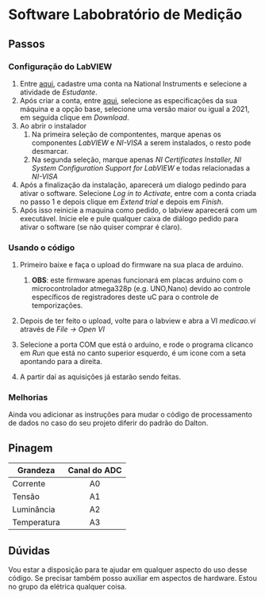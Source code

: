 # Software Labobratório de Medição
## Passos

### Configuração do LabVIEW

1. Entre [aqui](httpslumen.ni.comnicifptheader_logincontent.xhtmlaction=create&du=https%3A%2F%2Flumen.ni.com%2Fnicif%2Fus%2Fmyaccount%2Fcontent.xhtml%3Fdu%3Dhttps%253A%252F%252Fwww.ni.com%252Fpt-br%252Fmyni%252Fdashboard.html), cadastre uma conta na National Instruments e selecione a atividade de _Estudante_.
2. Após criar a conta, entre [aqui](httpswww.ni.comensupportdownloadssoftware-productsdownload.labview.html#521715), selecione as especificações da sua máquina e a opção base, selecione uma versão maior ou igual a 2021, em seguida clique em _Download_.
3. Ao abrir o instalador
    1. Na primeira seleção de compontentes, marque apenas os componentes _LabVIEW_ e _NI-VISA_ a serem instalados, o resto pode desmarcar.
    2. Na segunda seleção, marque apenas _NI Certificates Installer, NI System Configuration Support for LabVIEW_ e todas relacionadas a _NI-VISA_ 
4. Após a finalização da instalação, aparecerá um dialogo pedindo para ativar o software. Selecione _Log in to Activate_, entre com a conta criada no passo 1 e depois clique em _Extend trial_ e depois em _Finish_.
5. Após isso reinicie a maquina como pedido, o labview aparecerá com um executável. Inicie ele e pule qualquer caixa de diálogo pedido para ativar o software (se não quiser comprar é claro).


### Usando o código
1. Primeiro baixe e faça o upload do firmware na sua placa de arduino.
    1. __OBS__: este firmware apenas funcionará em placas arduino com o microcontrolador atmega328p (e.g.     UNO,Nano) devido ao controle específicos de registradores deste uC para o controle de temporizações.

2. Depois de ter feito o upload, volte para o labview e abra a VI _medicao.vi_ através de _File -> Open VI_
3. Selecione a porta COM que está o arduino, e rode o programa clicanco em _Run_ que está no canto superior esquerdo, é um icone com a seta apontando para a direita.
4. A partir daí as aquisições já estarão sendo feitas.


### Melhorias
Ainda vou adicionar as instruções para mudar o código de processamento de dados no caso do seu projeto diferir do padrão do Dalton.


## Pinagem

| Grandeza  | Canal do ADC |
| ------------- |:-------------:|
| Corrente      | A0     |
| Tensão      | A1     |
| Luminância    | A2     |
| Temperatura | A3 |
## Dúvidas
Vou estar a disposição para te ajudar em qualquer aspecto do uso desse código. Se precisar também posso auxiliar em aspectos de hardware. Estou no grupo da elétrica qualquer coisa.
